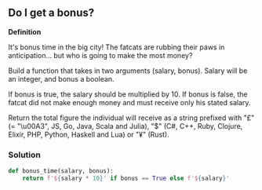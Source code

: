 ## Do I get a bonus?

**Definition**

It's bonus time in the big city! The fatcats are rubbing their paws in anticipation... but who is going to make the most money?

Build a function that takes in two arguments (salary, bonus). Salary will be an integer, and bonus a boolean.

If bonus is true, the salary should be multiplied by 10. If bonus is false, the fatcat did not make enough money and must receive only his stated salary.

Return the total figure the individual will receive as a string prefixed with "£" (= "\u00A3", JS, Go, Java, Scala and Julia), "$" (C#, C++, Ruby, Clojure, Elixir, PHP, Python, Haskell and Lua) or "¥" (Rust).

### Solution

```python
def bonus_time(salary, bonus):
    return f'${salary * 10}' if bonus == True else f'${salary}'
```
        

